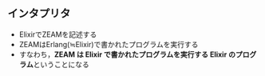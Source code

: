 ##  インタプリタ

* ElixirでZEAMを記述する
* ZEAMはErlang(≒Elixir)で書かれたプログラムを実行する
* すなわち，**ZEAM は Elixir で書かれたプログラムを実行する Elixir のプログラム**ということになる